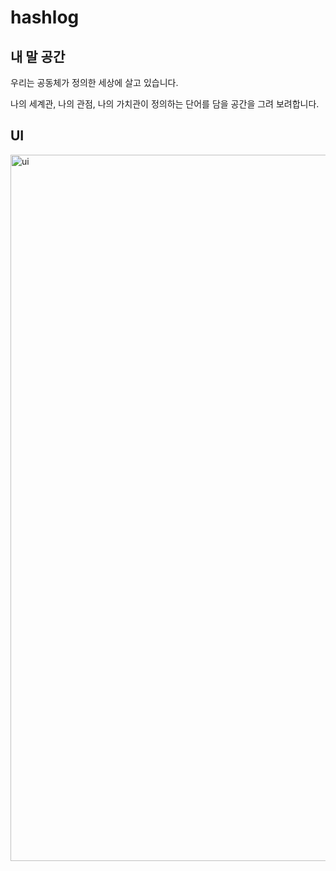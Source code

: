 # hashlog

## 내 말 공간

우리는 공동체가 정의한 세상에 살고 있습니다.

나의 세계관, 나의 관점, 나의 가치관이 정의하는 단어를 담을 공간을 그려 보려합니다.

## UI

<img width="1130" alt="ui" src="https://user-images.githubusercontent.com/23370765/135258556-e6b48a4e-1ece-4cab-af7b-10f0ac5b31c1.png">
